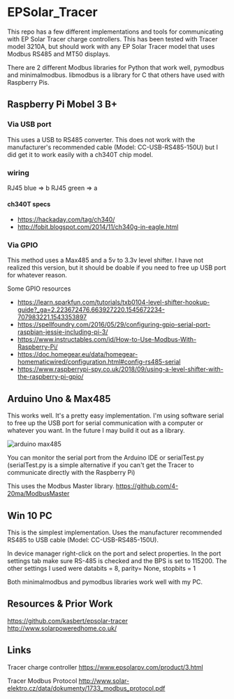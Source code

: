 # EPSolar_Tracer
This repo has a few different implementations and tools for communicating with EP Solar Tracer charge controllers.
This has been tested with Tracer model 3210A, but should work with any EP Solar Tracer model that uses Modbus RS485 and MT50 displays.

There are 2 different Modbus libraries for Python that work well, pymodbus and minimalmodbus. libmodbus is a library for C that others have used with Raspberry Pis.

## Raspberry Pi Mobel 3 B+

### Via USB port
This uses a USB to RS485 converter. This does not work with the manufacturer's recommended cable (Model: CC-USB-RS485-150U) but I did get it to work easily with a ch340T chip model.

### wiring
RJ45 blue => b
RJ45 green => a

#### ch340T specs
* https://hackaday.com/tag/ch340/
* http://fobit.blogspot.com/2014/11/ch340g-in-eagle.html
<!--
#### install steps
* sudo apt-get install git
* sudo apt-get install python-pip
* pip install pymodbus
* pip install serial
-->
### Via GPIO
This method uses a Max485 and a 5v to 3.3v level shifter. I have not realized this version, but it should be doable if you need to free up USB port for whatever reason.

Some GPIO resources
* https://learn.sparkfun.com/tutorials/txb0104-level-shifter-hookup-guide?_ga=2.223672476.663927220.1545672234-707983221.1543353897
* https://spellfoundry.com/2016/05/29/configuring-gpio-serial-port-raspbian-jessie-including-pi-3/
* https://www.instructables.com/id/How-to-Use-Modbus-With-Raspberry-Pi/
* https://doc.homegear.eu/data/homegear-homematicwired/configuration.html#config-rs485-serial
* https://www.raspberrypi-spy.co.uk/2018/09/using-a-level-shifter-with-the-raspberry-pi-gpio/

## Arduino Uno & Max485
This works well. It's a pretty easy implementation. I'm using software serial to free up the USB port for serial communication with a computer or whatever you want. In the future I may build it out as a library.

![arduino max485](https://github.com/alexnathanson/EPSolar_Tracer/blob/master/images/arduino_Max485_wiring.jpg)

You can monitor the serial port from the Arduino IDE or serialTest.py (serialTest.py is a simple alternative if you can't get the Tracer to communicate directly with the Raspberry Pi)

This uses the Modbus Master library. https://github.com/4-20ma/ModbusMaster

## Win 10 PC
This is the simplest implementation. Uses the manufacturer recommended RS485 to USB cable (Model: CC-USB-RS485-150U).

In device manager right-click on the port and select properties. In the port settings tab make sure RS-485 is checked and the BPS is set to 115200. The other settings I used were databits = 8, parity= None, stopbits = 1

Both minimalmodbus and pymodbus libraries work well with my PC.

## Resources & Prior Work
https://github.com/kasbert/epsolar-tracer <br>
http://www.solarpoweredhome.co.uk/

## Links
Tracer charge controller
https://www.epsolarpv.com/product/3.html

Tracer Modbus Protocol
http://www.solar-elektro.cz/data/dokumenty/1733_modbus_protocol.pdf


